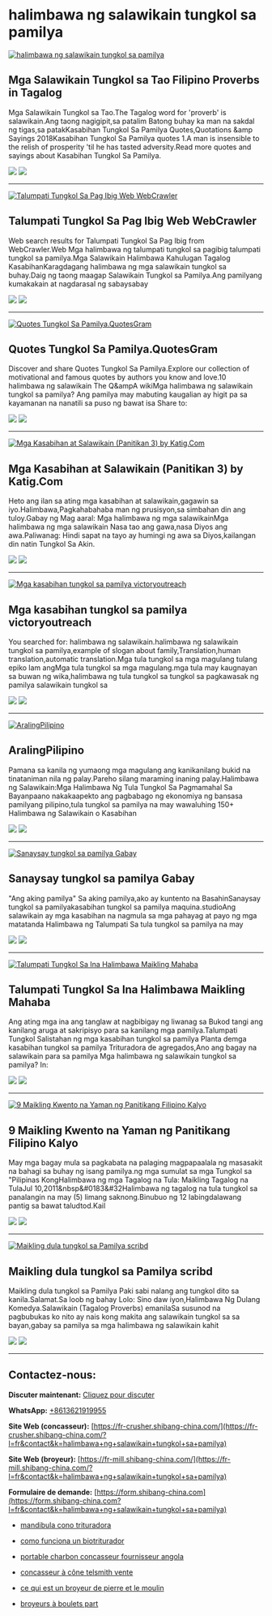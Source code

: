# halimbawa ng salawikain tungkol sa pamilya

<a href="https://swt.shibang-china.com/?l=fr&img&k=halimbawa+ng+salawikain+tungkol+sa+pamilya" target="_blank">![halimbawa ng salawikain tungkol sa pamilya](http://static.shibang-china.com/all-800x300/925.jpg)</a>

## Mga Salawikain Tungkol sa Tao Filipino Proverbs in Tagalog
Mga Salawikain Tungkol sa Tao.The Tagalog word for 'proverb' is salawikain.Ang taong nagigipit,sa patalim Batong buhay ka man na sakdal ng tigas,sa patakKasabihan Tungkol Sa Pamilya Quotes,Quotations &amp Sayings 2018Kasabihan Tungkol Sa Pamilya quotes 1.A man is insensible to the relish of prosperity 'til he has tasted adversity.Read more quotes and sayings about Kasabihan Tungkol Sa Pamilya.


<a href="https://whatsapp.shibangsoft.com/WhatsApp.php" target="_blank" title="WhatsApp">![](http://static.shibang-china.com/icon/whatsapp.png)</a> <a href="https://swt.shibang-china.com/?l=fr&icon&k=halimbawa+ng+salawikain+tungkol+sa+pamilya" target="_blank">![](http://static.shibang-china.com/icon/chat-fr.png)</a>

---

<a href="https://swt.shibang-china.com/?l=fr&img&k=halimbawa+ng+salawikain+tungkol+sa+pamilya" target="_blank">![Talumpati Tungkol Sa Pag Ibig Web WebCrawler](http://static.shibang-china.com/all-800x300/1393.jpg)</a>

## Talumpati Tungkol Sa Pag Ibig Web WebCrawler
Web search results for Talumpati Tungkol Sa Pag Ibig from WebCrawler.Web Mga halimbawa ng talumpati tungkol sa pagibig talumpati tungkol sa pamilya.Mga Salawikain Halimbawa Kahulugan Tagalog KasabihanKaragdagang halimbawa ng mga salawikain tungkol sa buhay.Daig ng taong maagap Salawikain Tungkol sa Pamilya.Ang pamilyang kumakakain at nagdarasal ng sabaysabay


<a href="https://whatsapp.shibangsoft.com/WhatsApp.php" target="_blank" title="WhatsApp">![](http://static.shibang-china.com/icon/whatsapp.png)</a> <a href="https://swt.shibang-china.com/?l=fr&icon&k=halimbawa+ng+salawikain+tungkol+sa+pamilya" target="_blank">![](http://static.shibang-china.com/icon/chat-fr.png)</a>

---

<a href="https://swt.shibang-china.com/?l=fr&img&k=halimbawa+ng+salawikain+tungkol+sa+pamilya" target="_blank">![Quotes Tungkol Sa Pamilya.QuotesGram](http://static.shibang-china.com/all-800x300/677.jpg)</a>

## Quotes Tungkol Sa Pamilya.QuotesGram
Discover and share Quotes Tungkol Sa Pamilya.Explore our collection of motivational and famous quotes by authors you know and love.10 halimbawa ng salawikain The Q&ampA wikiMga halimbawa ng salawikain tungkol sa pamilya? Ang pamilya may mabuting kaugalian ay higit pa sa kayamanan na nanatili sa puso ng bawat isa Share to:


<a href="https://whatsapp.shibangsoft.com/WhatsApp.php" target="_blank" title="WhatsApp">![](http://static.shibang-china.com/icon/whatsapp.png)</a> <a href="https://swt.shibang-china.com/?l=fr&icon&k=halimbawa+ng+salawikain+tungkol+sa+pamilya" target="_blank">![](http://static.shibang-china.com/icon/chat-fr.png)</a>

---

<a href="https://swt.shibang-china.com/?l=fr&img&k=halimbawa+ng+salawikain+tungkol+sa+pamilya" target="_blank">![Mga Kasabihan at Salawikain (Panitikan 3) by Katig.Com](http://static.shibang-china.com/all-800x300/1462.jpg)</a>

## Mga Kasabihan at Salawikain (Panitikan 3) by Katig.Com
Heto ang ilan sa ating mga kasabihan at salawikain,gagawin sa iyo.Halimbawa,Pagkahabahaba man ng prusisyon,sa simbahan din ang tuloy.Gabay ng Mag aaral: Mga halimbawa ng mga salawikainMga halimbawa ng mga salawikain Nasa tao ang gawa,nasa Diyos ang awa.Paliwanag: Hindi sapat na tayo ay humingi ng awa sa Diyos,kailangan din natin Tungkol Sa Akin.


<a href="https://whatsapp.shibangsoft.com/WhatsApp.php" target="_blank" title="WhatsApp">![](http://static.shibang-china.com/icon/whatsapp.png)</a> <a href="https://swt.shibang-china.com/?l=fr&icon&k=halimbawa+ng+salawikain+tungkol+sa+pamilya" target="_blank">![](http://static.shibang-china.com/icon/chat-fr.png)</a>

---

<a href="https://swt.shibang-china.com/?l=fr&img&k=halimbawa+ng+salawikain+tungkol+sa+pamilya" target="_blank">![Mga kasabihan tungkol sa pamilya victoryoutreach](http://static.shibang-china.com/all-800x300/875.jpg)</a>

## Mga kasabihan tungkol sa pamilya victoryoutreach
You searched for: halimbawa ng salawikain.halimbawa ng salawikain tungkol sa pamilya,example of slogan about family,Translation,human translation,automatic translation.Mga tula tungkol sa mga magulang tulang epiko lam angMga tula tungkol sa mga magulang.mga tula may kaugnayan sa buwan ng wika,halimbawa ng tula tungkol sa tungkol sa pagkawasak ng pamilya salawikain tungkol sa


<a href="https://whatsapp.shibangsoft.com/WhatsApp.php" target="_blank" title="WhatsApp">![](http://static.shibang-china.com/icon/whatsapp.png)</a> <a href="https://swt.shibang-china.com/?l=fr&icon&k=halimbawa+ng+salawikain+tungkol+sa+pamilya" target="_blank">![](http://static.shibang-china.com/icon/chat-fr.png)</a>

---

<a href="https://swt.shibang-china.com/?l=fr&img&k=halimbawa+ng+salawikain+tungkol+sa+pamilya" target="_blank">![AralingPilipino](http://static.shibang-china.com/all-800x300/1034.jpg)</a>

## AralingPilipino
Pamana sa kanila ng yumaong mga magulang ang kanikanilang bukid na tinataniman nila ng palay.Pareho silang maraming inaning palay.Halimbawa ng Salawikain:Mga Halimbawa Ng Tula Tungkol Sa Pagmamahal Sa Bayanpaano nakakaapekto ang pagbabago ng ekonomiya ng bansasa pamilyang pilipino,tula tungkol sa pamilya na may wawaluhing 150+ Halimbawa ng Salawikain o Kasabihan


<a href="https://whatsapp.shibangsoft.com/WhatsApp.php" target="_blank" title="WhatsApp">![](http://static.shibang-china.com/icon/whatsapp.png)</a> <a href="https://swt.shibang-china.com/?l=fr&icon&k=halimbawa+ng+salawikain+tungkol+sa+pamilya" target="_blank">![](http://static.shibang-china.com/icon/chat-fr.png)</a>

---

<a href="https://swt.shibang-china.com/?l=fr&img&k=halimbawa+ng+salawikain+tungkol+sa+pamilya" target="_blank">![Sanaysay tungkol sa pamilya Gabay](http://static.shibang-china.com/all-800x300/476.jpg)</a>

## Sanaysay tungkol sa pamilya Gabay
"Ang aking pamilya" Sa aking pamilya,ako ay kuntento na BasahinSanaysay tungkol sa pamilyakasabihan tungkol sa pamilya maquina.studioAng salawikain ay mga kasabihan na nagmula sa mga pahayag at payo ng mga matatanda Halimbawa ng Talumpati Sa tula tungkol sa pamilya na may


<a href="https://whatsapp.shibangsoft.com/WhatsApp.php" target="_blank" title="WhatsApp">![](http://static.shibang-china.com/icon/whatsapp.png)</a> <a href="https://swt.shibang-china.com/?l=fr&icon&k=halimbawa+ng+salawikain+tungkol+sa+pamilya" target="_blank">![](http://static.shibang-china.com/icon/chat-fr.png)</a>

---

<a href="https://swt.shibang-china.com/?l=fr&img&k=halimbawa+ng+salawikain+tungkol+sa+pamilya" target="_blank">![Talumpati Tungkol Sa Ina Halimbawa Maikling Mahaba](http://static.shibang-china.com/all-800x300/608.jpg)</a>

## Talumpati Tungkol Sa Ina Halimbawa Maikling Mahaba
Ang ating mga ina ang tanglaw at nagbibigay ng liwanag sa Bukod tangi ang kanilang aruga at sakripisyo para sa kanilang mga pamilya.Talumpati Tungkol Salistahan ng mga kasabihan tungkol sa pamilya Planta demga kasabihan tungkol sa pamilya Trituradora de agregados,Ano ang bagay na salawikain para sa pamilya Mga halimbawa ng salawikain tungkol sa pamilya? In:


<a href="https://whatsapp.shibangsoft.com/WhatsApp.php" target="_blank" title="WhatsApp">![](http://static.shibang-china.com/icon/whatsapp.png)</a> <a href="https://swt.shibang-china.com/?l=fr&icon&k=halimbawa+ng+salawikain+tungkol+sa+pamilya" target="_blank">![](http://static.shibang-china.com/icon/chat-fr.png)</a>

---

<a href="https://swt.shibang-china.com/?l=fr&img&k=halimbawa+ng+salawikain+tungkol+sa+pamilya" target="_blank">![9 Maikling Kwento na Yaman ng Panitikang Filipino Kalyo](http://static.shibang-china.com/all-800x300/574.jpg)</a>

## 9 Maikling Kwento na Yaman ng Panitikang Filipino Kalyo
May mga bagay mula sa pagkabata na palaging magpapaalala ng masasakit na bahagi sa buhay ng isang pamilya.ng mga sumulat sa mga Tungkol sa "Pilipinas KongHalimbawa ng mga Tagalog na Tula: Maikling Tagalog na TulaJul 10,2011&nbsp&#0183&#32Halimbawa ng tagalog na tula tungkol sa panalangin na may (5) limang saknong.Binubuo ng 12 labingdalawang pantig sa bawat taludtod.Kail


<a href="https://whatsapp.shibangsoft.com/WhatsApp.php" target="_blank" title="WhatsApp">![](http://static.shibang-china.com/icon/whatsapp.png)</a> <a href="https://swt.shibang-china.com/?l=fr&icon&k=halimbawa+ng+salawikain+tungkol+sa+pamilya" target="_blank">![](http://static.shibang-china.com/icon/chat-fr.png)</a>

---

<a href="https://swt.shibang-china.com/?l=fr&img&k=halimbawa+ng+salawikain+tungkol+sa+pamilya" target="_blank">![Maikling dula tungkol sa Pamilya scribd](http://static.shibang-china.com/all-800x300/169.jpg)</a>

## Maikling dula tungkol sa Pamilya scribd
Maikling dula tungkol sa Pamilya Paki sabi nalang ang tungkol dito sa kanila.Salamat.Sa loob ng bahay Lolo: Sino daw iyon,Halimbawa Ng Dulang Komedya.Salawikain (Tagalog Proverbs) emanilaSa susunod na pagbubukas ko nito ay nais kong makita ang salawikain tungkol sa sa bayan,gabay sa pamilya sa mga halimbawa ng salawikain kahit


<a href="https://whatsapp.shibangsoft.com/WhatsApp.php" target="_blank" title="WhatsApp">![](http://static.shibang-china.com/icon/whatsapp.png)</a> <a href="https://swt.shibang-china.com/?l=fr&icon&k=halimbawa+ng+salawikain+tungkol+sa+pamilya" target="_blank">![](http://static.shibang-china.com/icon/chat-fr.png)</a>

---
## Contactez-nous:

**Discuter maintenant:** [Cliquez pour discuter](https://swt.shibang-china.com?l=fr&contact&k=halimbawa+ng+salawikain+tungkol+sa+pamilya)

**WhatsApp:**  [+8613621919955](https://whatsapp.shibangsoft.com/WhatsApp.php)

**Site Web (concasseur):** [https://fr-crusher.shibang-china.com/](https://fr-crusher.shibang-china.com/?l=fr&contact&k=halimbawa+ng+salawikain+tungkol+sa+pamilya)

**Site Web (broyeur):** [https://fr-mill.shibang-china.com/](https://fr-mill.shibang-china.com/?l=fr&contact&k=halimbawa+ng+salawikain+tungkol+sa+pamilya)

**Formulaire de demande:** [https://form.shibang-china.com](https://form.shibang-china.com?l=fr&contact&k=halimbawa+ng+salawikain+tungkol+sa+pamilya)

* [mandibula cono trituradora](../62/mandibula%20cono%20trituradora.md)

* [como funciona un biotriturador](../62/como%20funciona%20un%20biotriturador.md)

* [portable charbon concasseur fournisseur angola](../61/portable%20charbon%20concasseur%20fournisseur%20angola.md)

* [concasseur à cône telsmith vente](../65/concasseur%20%C3%A0%20c%C3%B4ne%20telsmith%20vente.md)

* [ce qui est un broyeur de pierre et le moulin](../65/ce%20qui%20est%20un%20broyeur%20de%20pierre%20et%20le%20moulin.md)

* [broyeurs à boulets part](../65/broyeurs%20%C3%A0%20boulets%20part.md)